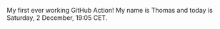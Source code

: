 My first ever working GitHub Action!
My name is Thomas and today is Saturday, 2 December, 19:05 CET. 

